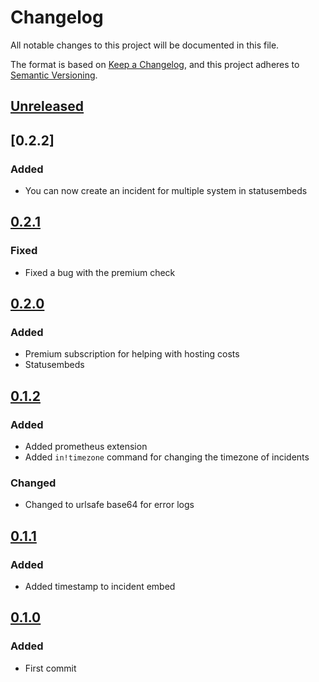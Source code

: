 # Changelog
All notable changes to this project will be documented in this file.

The format is based on [Keep a Changelog](https://keepachangelog.com/en/1.0.0/),
and this project adheres to [Semantic Versioning](https://semver.org/spec/v2.0.0.html).

## [Unreleased]

## [0.2.2]

### Added

- You can now create an incident for multiple system in statusembeds

## [0.2.1]

### Fixed

- Fixed a bug with the premium check

## [0.2.0]

### Added

- Premium subscription for helping with hosting costs
- Statusembeds

## [0.1.2]

### Added

- Added prometheus extension
- Added `in!timezone` command for changing the timezone of incidents

### Changed

- Changed to urlsafe base64 for error logs


## [0.1.1]

### Added

- Added timestamp to incident embed


## [0.1.0]

### Added

- First commit


[Unreleased]: https://github.com/Le0Developer/incident-reporter/compare/v0.2.2...HEAD
[0.2.1]: https://github.com/Le0Developer/incident-reporter/compare/v0.2.1...v0.2.2
[0.2.1]: https://github.com/Le0Developer/incident-reporter/compare/v0.2.0...v0.2.1
[0.2.0]: https://github.com/Le0Developer/incident-reporter/compare/v0.1.2...v0.2.0
[0.1.2]: https://github.com/Le0Developer/incident-reporter/compare/v0.1.1...v0.1.2
[0.1.1]: https://github.com/Le0Developer/incident-reporter/compare/v0.1.0...v0.1.1
[0.1.0]: https://github.com/Le0Developer/incident-reporter/releases/tag/v0.1.0

